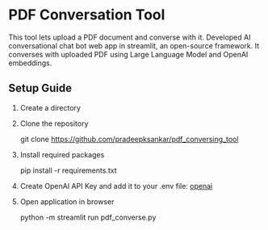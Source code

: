 # PDF Conversation Tool
This tool lets upload a PDF document and converse with it. Developed AI conversational chat bot web app in streamlit, an open-source framework. It converses with uploaded PDF using Large Language Model and OpenAI embeddings.

## Setup Guide

1. Create a directory

2. Clone the repository

   git clone https://github.com/pradeepksankar/pdf_conversing_tool
   
3. Install required packages

   pip install -r requirements.txt
   
4. Create OpenAI API Key and add it to your .env file:
   [openai](https://platform.openai.com/)
   
5. Open application in browser

   python -m streamlit run pdf_converse.py
   
